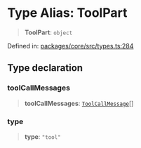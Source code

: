 # Type Alias: ToolPart

> **ToolPart**: `object`

Defined in: [packages/core/src/types.ts:284](https://github.com/GeoDaCenter/openassistant/blob/a1bcfdf89aac2d64b3bda9cf92b96ead076def28/packages/core/src/types.ts#L284)

## Type declaration

### toolCallMessages

> **toolCallMessages**: [`ToolCallMessage`](ToolCallMessage.md)[]

### type

> **type**: `"tool"`
